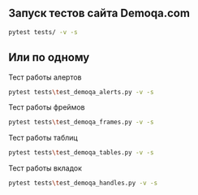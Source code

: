 ## Запуск тестов сайта Demoqa.com
```bash
pytest tests/ -v -s
```

## Или по одному
Тест работы алертов
```bash
pytest tests\test_demoqa_alerts.py -v -s 
```
Тест работы фреймов
```bash
pytest tests\test_demoqa_frames.py -v -s 
```
Тест работы таблиц
```bash
pytest tests\test_demoqa_tables.py -v -s 
```
Тест работы вкладок
```bash
pytest tests\test_demoqa_handles.py -v -s
```